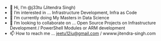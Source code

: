 - 👋 Hi, I’m @j33tu (Jitendra Singh)
- 👀 I’m interested in ... Infrastructure Development, Infra as Code 
- 🌱 I’m currently doing My Masters in Data Science 
- 💞️ I’m looking to collaborate on ... Open Source Projects on Infrastructure Development / PowerShell Modules or ARM development
- 📫 How to reach me ... jeetu12iu@gmail.com / wwww.jitendra-singh.com

<!---
j33tu/j33tu is a ✨ special ✨ repository because its `README.md` (this file) appears on your GitHub profile.
You can click the Preview link to take a look at your changes.
--->
